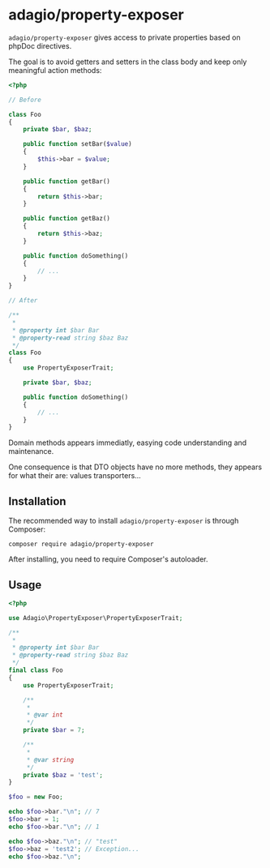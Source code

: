 # adagio/property-exposer

`adagio/property-exposer` gives access to private properties based on phpDoc directives.

The goal is to avoid getters and setters in the class body and keep only meaningful
action methods:

```php
<?php

// Before

class Foo
{
    private $bar, $baz;

    public function setBar($value)
    {
        $this->bar = $value;
    }

    public function getBar()
    {
        return $this->bar;
    }

    public function getBaz()
    {
        return $this->baz;
    }

    public function doSomething()
    {
        // ...
    }
}

// After

/**
 *
 * @property int $bar Bar
 * @property-read string $baz Baz
 */
class Foo
{
    use PropertyExposerTrait;

    private $bar, $baz;

    public function doSomething()
    {
        // ...
    }
}

```

Domain methods appears immediatly, easying code understanding and maintenance.

One consequence is that DTO objects have no more methods, they appears for what
their are: values transporters...


## Installation

The recommended way to install `adagio/property-exposer` is through Composer:

```shell
composer require adagio/property-exposer
```

After installing, you need to require Composer's autoloader.


## Usage

```php
<?php

use Adagio\PropertyExposer\PropertyExposerTrait;

/**
 *
 * @property int $bar Bar
 * @property-read string $baz Baz
 */
final class Foo
{
    use PropertyExposerTrait;

    /**
     *
     * @var int
     */
    private $bar = 7;

    /**
     *
     * @var string
     */
    private $baz = 'test';
}

$foo = new Foo;

echo $foo->bar."\n"; // 7
$foo->bar = 1;
echo $foo->bar."\n"; // 1

echo $foo->baz."\n"; // "test"
$foo->baz = 'test2'; // Exception...
echo $foo->baz."\n";
```

